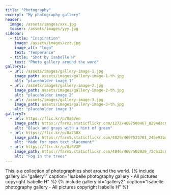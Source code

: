 ```yaml
---
title: "Photography"
excerpt: "My photography gallery"
header:
  image: /assets/images/xxx.jpg
  teaser: /assets/images/yyy.jpg
sidebar:
  - title: "Inspiration"
    image: /assets/images/zzz.jpg
    image_alt: "logo"
    text: "Temperance"
  - title: "Shot by Isabelle H"
    text: "Photo gallery around the word"
gallery1:
  - url: /assets/images/gallery-image-1.jpg
    image_path: assets/images/gallery-image-1-th.jpg
    alt: "placeholder image 1"
  - url: /assets/images/gallery-image-2.jpg
    image_path: assets/images/gallery-image-2-th.jpg
    alt: "placeholder image 2"
  - url: /assets/images/gallery-image-3.jpg
    image_path: assets/images/gallery-image-3-th.jpg
    alt: "placeholder image 3"
gallery2:
  - url: https://flic.kr/p/8a6Ven
    image_path: https://farm2.staticflickr.com/1272/4697500467_8294dac099_q.jpg
    alt: "Black and grays with a hint of green"
  - url: https://flic.kr/p/8a738X
    image_path: https://farm5.staticflickr.com/4029/4697523701_249e93ba23_q.jpg
    alt: "Made for open text placement"
  - url: https://flic.kr/p/8a6VXP
    image_path: https://farm5.staticflickr.com/4046/4697502929_72c612c636_q.jpg
    alt: "Fog in the trees"
---
```

This is a collection of photographies shot around the world.
{% include gallery id="gallery1" caption="Isabelle photography gallery - All pictures copyright Isabelle H" %}
{% include gallery id="gallery2" caption="Isabelle photography gallery - All pictures copyright Isabelle H" %}

